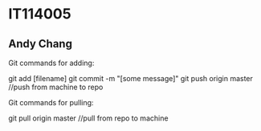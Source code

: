 # IT114005
## Andy Chang

Git commands for adding:

git add [filename]
git commit -m "[some message]"
git push origin master //push from machine to repo

Git commands for pulling:

git pull origin master //pull from repo to machine
